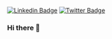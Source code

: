 [![Linkedin Badge](https://img.shields.io/badge/-LinkedIn-blue?style=flat-square&logo=Linkedin&logoColor=white&link=https://www.linkedin.com/in/dionatanmedeiros/)](https://www.linkedin.com/in/dionatanmedeiros/)
[![Twitter Badge](https://img.shields.io/badge/-Twitter-1ca0f1?style=flat-square&labelColor=1ca0f1&logo=twitter&logoColor=white&link=https://twitter.com/DiouMedeiros)](https://twitter.com/DiouMedeiros)

### Hi there 👋

<!--
**dioumedeiros/dioumedeiros** is a ✨ _special_ ✨ repository because its `README.md` (this file) appears on your GitHub profile.

Here are some ideas to get you started:

- 🔭 I’m currently working on ...
- 🌱 I’m currently learning ...
- 👯 I’m looking to collaborate on ...
- 🤔 I’m looking for help with ...
- 💬 Ask me about ...
- 📫 How to reach me: ...
- 😄 Pronouns: ...
- ⚡ Fun fact: ...
-->
